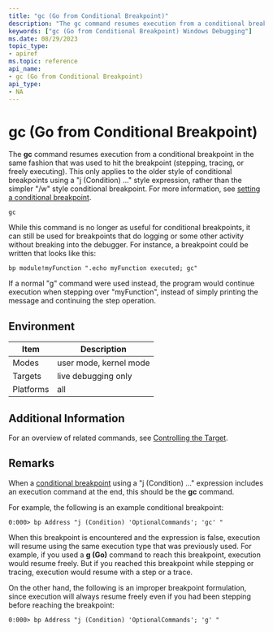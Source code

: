 ```yaml
---
title: "gc (Go from Conditional Breakpoint)"
description: "The gc command resumes execution from a conditional breakpoint in the same fashion that was used to hit the breakpoint (stepping, tracing, or freely executing)."
keywords: ["gc (Go from Conditional Breakpoint) Windows Debugging"]
ms.date: 08/29/2023
topic_type:
- apiref
ms.topic: reference
api_name:
- gc (Go from Conditional Breakpoint)
api_type:
- NA
---
```


# gc (Go from Conditional Breakpoint)

The **gc** command resumes execution from a conditional breakpoint in the same fashion that was used to hit the breakpoint (stepping, tracing, or freely executing). This only applies to the older style of conditional breakpoints using a "j (Condition) ..." style expression, rather than the simpler "/w" style conditional breakpoint. For more information, see [setting a conditional breakpoint](../debugger/setting-a-conditional-breakpoint.md).

```dbgcmd
gc
```

While this command is no longer as useful for conditional breakpoints, it can still be used for breakpoints that do logging or some other activity without breaking into the debugger. For instance, a breakpoint could be written that looks like this:

```dbgcmd
bp module!myFunction ".echo myFunction executed; gc"
```

If a normal "g" command were used instead, the program would continue execution when stepping over "myFunction", instead of simply printing the message and continuing the step operation.

## Environment

|  Item       | Description               |
|-----------|------------------------|
| Modes     | user mode, kernel mode |
| Targets   | live debugging only    |
| Platforms | all                    |

## Additional Information

For an overview of related commands, see [Controlling the Target](../debugger/controlling-the-target.md).

## Remarks

When a [conditional breakpoint](../debugger/setting-a-conditional-breakpoint.md) using a "j (Condition) ..." expression includes an execution command at the end, this should be the **gc** command.

For example, the following is an example conditional breakpoint:

```dbgcmd
0:000> bp Address "j (Condition) 'OptionalCommands'; 'gc' " 
```

When this breakpoint is encountered and the expression is false, execution will resume using the same execution type that was previously used. For example, if you used a **g (Go)** command to reach this breakpoint, execution would resume freely. But if you reached this breakpoint while stepping or tracing, execution would resume with a step or a trace.

On the other hand, the following is an improper breakpoint formulation, since execution will always resume freely even if you had been stepping before reaching the breakpoint:

```dbgcmd
0:000> bp Address "j (Condition) 'OptionalCommands'; 'g' " 
```

